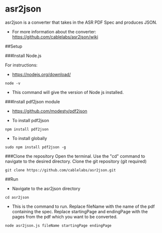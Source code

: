 # asr2json
asr2json is a converter that takes in the ASR PDF Spec and produces JSON.

* For more information about the converter: https://github.com/cablelabs/asr2json/wiki

##Setup

###Install Node.js

For instructions:
* https://nodejs.org/download/

```
node -v
```
* This command will give the version of Node js installed.

###Install pdf2json module
* https://github.com/modesty/pdf2json

* To install pdf2json
```
npm install pdf2json
```
* To install globally

```
sudo npm install pdf2json -g
```


###Clone the repository
Open the terminal. Use the "cd" command to navigate to the desired directory. Clone the git repository (git required)

```
git clone https://github.com/cablelabs/asr2json.git
```

##Run

* Navigate to the asr2json directory
```
cd asr2json
```

* This is the command to run. Replace fileName with the name of the pdf containing the spec. Replace startingPage and endingPage with the pages from the pdf which you want to be converted. 
```
node asr2json.js fileName startingPage endingPage
```
